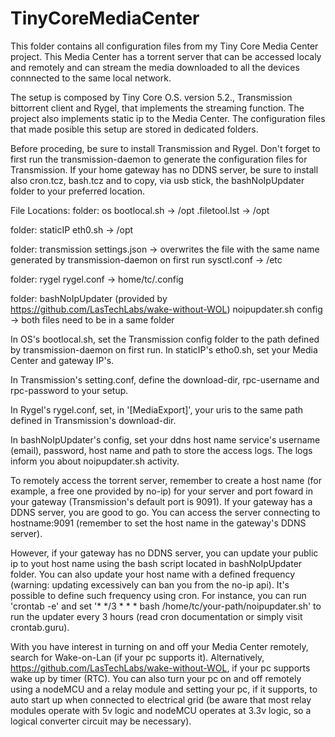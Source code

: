 # TinyCoreMediaCenter
This folder contains all configuration files from my Tiny Core Media Center project. This Media Center has a torrent server that can be accessed localy and remotely and can stream the media downloaded to all the devices connnected to the same local network.

The setup is composed by Tiny Core O.S. version 5.2., Transmission bittorrent client and Rygel, that implements the streaming function. The project also implements static ip to the Media Center. The configuration files that made posible this setup are stored in dedicated folders.

Before proceding, be sure to install Transmission and Rygel. Don't forget to first run the transmission-daemon to generate the configuration files for Transmission. If your home gateway has no DDNS server, be sure to install also cron.tcz, bash.tcz and to copy, via usb stick, the bashNoIpUpdater folder to your preferred location.

File Locations:
folder: os
	bootlocal.sh -> /opt
	.filetool.lst -> /opt

folder: staticIP
	eth0.sh -> /opt

folder: transmission
	settings.json -> overwrites the file with the same name generated by transmission-daemon on first run
	sysctl.conf -> /etc

folder: rygel
	rygel.conf -> home/tc/.config

folder: bashNoIpUpdater (provided by https://github.com/LasTechLabs/wake-without-WOL)
	noipupdater.sh
	config -> both files need to be in a same folder


In OS's bootlocal.sh, set the Transmission config folder to the path defined by transmission-daemon on first run. In staticIP's etho0.sh, set your Media Center and gateway IP's.

In Transmission's setting.conf, define the download-dir, rpc-username and rpc-password to your setup.

In Rygel's rygel.conf, set, in '[MediaExport]', your uris to the same path defined in
Transmission's download-dir.

In bashNoIpUpdater's config, set your ddns host name service's username (email), password, host name and path to store the access logs. The logs inform you about noipupdater.sh activity.

To remotely access the torrent server, remember to create a host name (for example, a free one provided by no-ip) for your server and port foward in your gateway (Transmission's default port is 9091). If your gateway has a DDNS server, you are good to go. You can access the server connecting to hostname:9091 (remember to set the host name in the gateway's DDNS server).

However, if your gateway has no DDNS server, you can update your public ip to yout host name using the bash script located in bashNoIpUpdater folder. You can also update your host name with a defined frequency (warning: updating excessively can ban you from the no-ip api). It's possible to define such frequency using cron.
For instance, you can run 'crontab -e' and set '* */3 * * * bash /home/tc/your-path/noipupdater.sh' to run the updater every 3 hours (read cron documentation or simply visit crontab.guru).

With you have interest in turning on and off your Media Center remotely, search for Wake-on-Lan (if your pc supports it). Alternatively, https://github.com/LasTechLabs/wake-without-WOL, if your pc supports wake up by timer (RTC). You can also turn your pc on and off remotely using a nodeMCU and a relay module and setting your pc, if it supports, to auto start up when connected to electrical grid (be aware that most relay modules operate with 5v logic and nodeMCU operates at 3.3v logic, so a logical converter circuit may be necessary).
